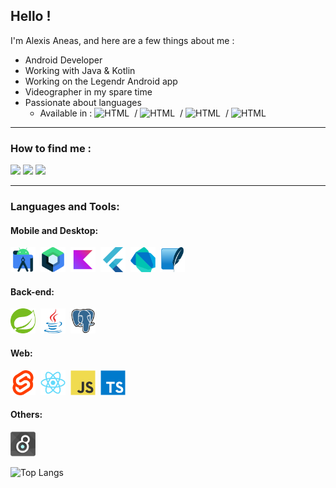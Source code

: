 ## Hello !

I'm Alexis Aneas, and here are a few things about me :

* Android Developer
* Working with Java & Kotlin
* Working on the Legendr Android app
* Videographer in my spare time
* Passionate about languages
	* Available in : <img src="https://github.com/gosquared/flags/blob/master/src/flags/France/64.png" title="FlagFR" alt="HTML" width="20" height="20"/>&nbsp; / <img src="https://github.com/gosquared/flags/blob/master/src/flags/United-Kingdom/64.png" title="FlagUK" alt="HTML" width="20" height="20"/>&nbsp; / <img src="https://github.com/gosquared/flags/blob/master/src/flags/Spain/64.png" title="FlagES" alt="HTML" width="20" height="20"/>&nbsp; / <img src="https://github.com/gosquared/flags/blob/master/src/flags/Russia/64.png" title="FlagRU" alt="HTML" width="20" height="20"/>&nbsp;

<hr/>

### How to find me :
<div>
 <a href="https://www.linkedin.com/in/alexis-aneas-048a181b0/">
<img src="https://img.shields.io/badge/LinkedIn-blue?logo=linkedin&logoColor=white"/></a>
 <a href="mailto:alexis.aneas@outlook.fr">
<img src="https://img.shields.io/badge/Email-blue?logo=Email&logoColor=white"/></a>
 <a href="https://www.youtube.com/channel/UCoBVxoFM0WHUOHAfJ5MdhTA/videos">
<img src="https://img.shields.io/badge/-Youtube-red"/></a>
</div>
<hr/>

### Languages and Tools:

#### Mobile and Desktop:
   <img src="https://github.com/devicons/devicon/blob/master/icons/androidstudio/androidstudio-original.svg" title="AndroidStudio" alt="HTML" width="40" height="40"/>&nbsp;
   <img src="https://github.com/devicons/devicon/blob/master/icons/jetpackcompose/jetpackcompose-original.svg" title="Jetpack Compose" alt="HTML" width="40" height="40"/>&nbsp;
   <img src="https://github.com/devicons/devicon/blob/master/icons/kotlin/kotlin-original.svg" title="Kotlin" alt="HTML" width="40" height="40"/>&nbsp;
   <img src="https://github.com/devicons/devicon/blob/master/icons/flutter/flutter-original.svg" title="Flutter" alt="HTML" width="40" height="40"/>&nbsp;
   <img src="https://github.com/devicons/devicon/blob/master/icons/dart/dart-original.svg" title="Dart" alt="HTML" width="40" height="40"/>&nbsp;
   <img src="https://github.com/devicons/devicon/blob/master/icons/sqlite/sqlite-original.svg" title="SQLite" alt="HTML" width="40" height="40"/>&nbsp;
#### Back-end:
   <img src="https://github.com/devicons/devicon/blob/master/icons/spring/spring-original.svg" title="Spring" alt="HTML" width="40" height="40"/>&nbsp;
   <img src="https://github.com/devicons/devicon/blob/master/icons/java/java-original.svg" title="Java" alt="HTML" width="40" height="40"/>&nbsp;
   <img src="https://github.com/devicons/devicon/blob/master/icons/postgresql/postgresql-original.svg" title="PostgreSQL" alt="HTML" width="40" height="40"/>&nbsp;
#### Web:
   <img src="https://github.com/devicons/devicon/blob/master/icons/svelte/svelte-original.svg" title="Svelte" alt="HTML" width="40" height="40"/>&nbsp;
   <img src="https://github.com/devicons/devicon/blob/master/icons/react/react-original.svg" title="React" alt="HTML" width="40" height="40"/>&nbsp;
   <img src="https://github.com/devicons/devicon/blob/master/icons/javascript/javascript-original.svg" title="JavaScript" alt="HTML" width="40" height="40"/>&nbsp;
   <img src="https://github.com/devicons/devicon/blob/master/icons/typescript/typescript-original.svg" title="TypeScript" alt="HTML" width="40" height="40"/>&nbsp;
#### Others:
   <img src="https://github.com/HalTobin/HalTobin/blob/main/rsc/max_icon.png" title="JavaScript" alt="HTML" width="40" height="40"/>&nbsp;

![Top Langs](https://github-readme-stats.vercel.app/api/top-langs/?username=HalTobin&theme=tokyonight&layout=donut-vertical&hide=c%2B%2B,cmake&exclude_repo=BabylonNativeTest)
